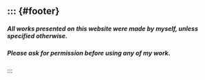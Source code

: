 ::: {#footer}
-----
##### All works presented on this website were made by myself, unless specified otherwise.
##### Please ask for permission before using any of my work.
:::
